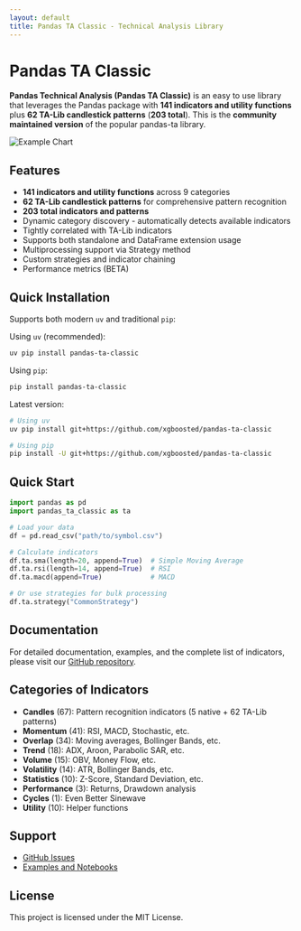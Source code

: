 ```yaml
---
layout: default
title: Pandas TA Classic - Technical Analysis Library
---
```


# Pandas TA Classic

**Pandas Technical Analysis (Pandas TA Classic)** is an easy to use library that leverages the Pandas package with **141 indicators and utility functions** plus **62 TA-Lib candlestick patterns** (**203 total**). This is the **community maintained version** of the popular pandas-ta library.

![Example Chart](images/TA_Chart.png)

## Features

* **141 indicators and utility functions** across 9 categories
* **62 TA-Lib candlestick patterns** for comprehensive pattern recognition
* **203 total indicators and patterns**
* Dynamic category discovery - automatically detects available indicators
* Tightly correlated with TA-Lib indicators
* Supports both standalone and DataFrame extension usage
* Multiprocessing support via Strategy method
* Custom strategies and indicator chaining
* Performance metrics (BETA)

## Quick Installation

Supports both modern `uv` and traditional `pip`:

Using `uv` (recommended):
```bash
uv pip install pandas-ta-classic
```

Using `pip`:
```bash
pip install pandas-ta-classic
```

Latest version:
```bash
# Using uv
uv pip install git+https://github.com/xgboosted/pandas-ta-classic

# Using pip
pip install -U git+https://github.com/xgboosted/pandas-ta-classic
```

## Quick Start

```python
import pandas as pd
import pandas_ta_classic as ta

# Load your data
df = pd.read_csv("path/to/symbol.csv")

# Calculate indicators
df.ta.sma(length=20, append=True)  # Simple Moving Average
df.ta.rsi(length=14, append=True)  # RSI
df.ta.macd(append=True)            # MACD

# Or use strategies for bulk processing
df.ta.strategy("CommonStrategy")
```

## Documentation

For detailed documentation, examples, and the complete list of indicators, please visit our [GitHub repository](https://github.com/xgboosted/pandas-ta-classic).

## Categories of Indicators

- **Candles** (67): Pattern recognition indicators (5 native + 62 TA-Lib patterns)
- **Momentum** (41): RSI, MACD, Stochastic, etc.
- **Overlap** (34): Moving averages, Bollinger Bands, etc.
- **Trend** (18): ADX, Aroon, Parabolic SAR, etc.
- **Volume** (15): OBV, Money Flow, etc.
- **Volatility** (14): ATR, Bollinger Bands, etc.
- **Statistics** (10): Z-Score, Standard Deviation, etc.
- **Performance** (3): Returns, Drawdown analysis
- **Cycles** (1): Even Better Sinewave
- **Utility** (10): Helper functions

## Support

- [GitHub Issues](https://github.com/xgboosted/pandas-ta-classic/issues)
- [Examples and Notebooks](https://github.com/xgboosted/pandas-ta-classic/tree/main/examples)

## License

This project is licensed under the MIT License.